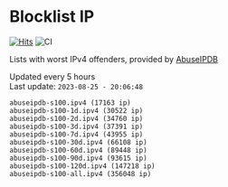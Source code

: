 # Blocklist IP

[![Hits](https://hits.seeyoufarm.com/api/count/incr/badge.svg?url=https%3A%2F%2Fgithub.com%2Fborestad%2Fblocklist-ip%2F&count_bg=%2379C83D&title_bg=%23555555&icon=&icon_color=%23E7E7E7&title=hits&edge_flat=false)](https://hits.seeyoufarm.com)  ![CI](https://img.shields.io/github/workflow/status/borestad/blocklist-ip/CI?style=flat-square)

Lists with worst IPv4 offenders, provided by [AbuseIPDB](https://www.abuseipdb.com/)

<!-- FOOTER-PLACEHOLDER -->
Updated every 5 hours<br>
Last update: `2023-08-25 - 20:06:48`
```
abuseipdb-s100.ipv4 (17163 ip)
abuseipdb-s100-1d.ipv4 (30522 ip)
abuseipdb-s100-2d.ipv4 (34760 ip)
abuseipdb-s100-3d.ipv4 (37391 ip)
abuseipdb-s100-7d.ipv4 (43955 ip)
abuseipdb-s100-30d.ipv4 (66108 ip)
abuseipdb-s100-60d.ipv4 (89448 ip)
abuseipdb-s100-90d.ipv4 (93615 ip)
abuseipdb-s100-120d.ipv4 (147218 ip)
abuseipdb-s100-all.ipv4 (356048 ip)
```
